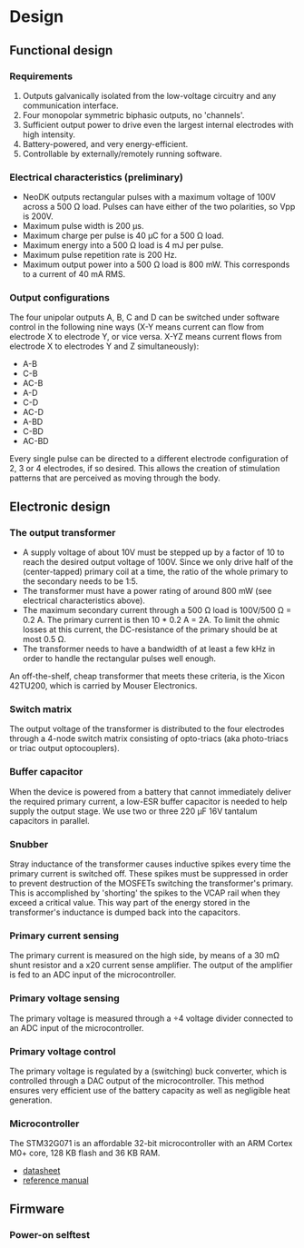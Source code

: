 # Design
## Functional design
### Requirements
1. Outputs galvanically isolated from the low-voltage circuitry and any communication interface.
2. Four monopolar symmetric biphasic outputs, no 'channels'.
3. Sufficient output power to drive even the largest internal electrodes with high intensity.
4. Battery-powered, and very energy-efficient.
5. Controllable by externally/remotely running software.

### Electrical characteristics (preliminary)
- NeoDK outputs rectangular pulses with a maximum voltage of 100V across a 500 Ω load. Pulses can have either of the two polarities, so Vpp is 200V.
- Maximum pulse width is 200 µs.
- Maximum charge per pulse is 40 µC for a 500 Ω load.
- Maximum energy into a 500 Ω load is 4 mJ per pulse.
- Maximum pulse repetition rate is 200 Hz.
- Maximum output power into a 500 Ω load is 800 mW. This corresponds to a current of 40 mA RMS.

### Output configurations
The four unipolar outputs A, B, C and D can be switched under software control in the following nine ways (X-Y means current can flow from electrode X to electrode Y, or vice versa. X-YZ means current flows from electrode X to electrodes Y and Z simultaneously):
- A-B
- C-B
- AC-B
- A-D
- C-D
- AC-D
- A-BD
- C-BD
- AC-BD

Every single pulse can be directed to a different electrode configuration of 2, 3 or 4 electrodes, if so desired. This allows the creation of stimulation patterns that are perceived as moving through the body.

## Electronic design
### The output transformer
- A supply voltage of about 10V must be stepped up by a factor of 10 to reach the desired output voltage of 100V. Since we only drive half of the (center-tapped) primary coil at a time, the ratio of the whole primary to the secondary needs to be 1:5.
- The transformer must have a power rating of around 800 mW (see electrical characteristics above).
- The maximum secondary current through a 500 Ω load is 100V/500 Ω = 0.2 A. The primary current is then 10 * 0.2 A = 2A. To limit the ohmic losses at this current, the DC-resistance of the primary should be at most 0.5 Ω.
- The transformer needs to have a bandwidth of at least a few kHz in order to handle the rectangular pulses well enough.

An off-the-shelf, cheap transformer that meets these criteria, is the Xicon 42TU200, which is carried by Mouser Electronics.

### Switch matrix
The output voltage of the transformer is distributed to the four electrodes through a 4-node switch matrix consisting of opto-triacs (aka photo-triacs or triac output optocouplers).

### Buffer capacitor
When the device is powered from a battery that cannot immediately deliver the required primary current, a low-ESR buffer capacitor is needed to help supply the output stage. We use two or three 220 µF 16V tantalum capacitors in parallel.

### Snubber
Stray inductance of the transformer causes inductive spikes every time the primary current is switched off. These spikes must be suppressed in order to prevent destruction of the MOSFETs switching the transformer's primary. This is accomplished by 'shorting' the spikes to the VCAP rail when they exceed a critical value. This way part of the energy stored in the transformer's inductance is dumped back into the capacitors.

### Primary current sensing
The primary current is measured on the high side, by means of a 30 mΩ shunt resistor and a x20 current sense amplifier. The output of the amplifier is fed to an ADC input of the microcontroller.

### Primary voltage sensing
The primary voltage is measured through a ÷4 voltage divider connected to an ADC input of the microcontroller.

### Primary voltage control
The primary voltage is regulated by a (switching) buck converter, which is controlled through a DAC output of the microcontroller. This method ensures very efficient use of the battery capacity as well as negligible heat generation.

### Microcontroller
The STM32G071 is an affordable 32-bit microcontroller with an ARM Cortex M0+ core, 128 KB flash and 36 KB RAM.
- [datasheet](https://www.st.com/resource/en/datasheet/stm32g071c8.pdf)
- [reference manual](https://www.st.com/resource/en/reference_manual/rm0444-stm32g0x1-advanced-armbased-32bit-mcus-stmicroelectronics.pdf)

## Firmware

### Power-on selftest
